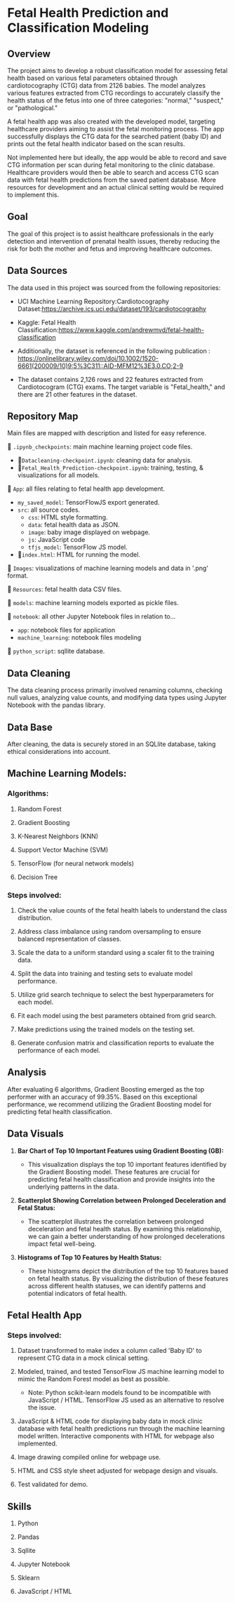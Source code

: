 # Fetal Health Prediction and Classification Modeling

## Overview

The project aims to develop a robust classification model for assessing fetal health based on various fetal parameters obtained through cardiotocography (CTG) data from 2126 babies. The model analyzes various features extracted from CTG recordings to accurately classify the health status of the fetus into one of three categories: "normal," "suspect," or "pathological."

A fetal health app was also created with the developed model, targeting healthcare providers aiming to assist the fetal monitoring process. The app successfully displays the CTG data for the searched patient (baby ID) and prints out the fetal health indicator based on the scan results. 

Not implemented here but ideally, the app would be able to record and save CTG information per scan during fetal monitoring to the clinic database. Healthcare providers would then be able to search and access CTG scan data with fetal health predictions from the saved patient database. More resources for development and an actual clinical setting would be required to implement this. 

## Goal

The goal of this project is to assist healthcare professionals in the early detection and intervention of prenatal health issues, thereby reducing the risk for both the mother and fetus and improving healthcare outcomes.

## Data Sources

The data used in this project was sourced from the following repositories:

* UCI Machine Learning Repository:Cardiotocography Dataset:https://archive.ics.uci.edu/dataset/193/cardiotocography 

* Kaggle: Fetal Health Classification:https://www.kaggle.com/andrewmvd/fetal-health-classification

* Additionally, the dataset is referenced in the following publication : https://onlinelibrary.wiley.com/doi/10.1002/1520-6661(200009/10)9:5%3C311::AID-MFM12%3E3.0.CO;2-9

* The dataset contains 2,126 rows and 22 features extracted from Cardiotocogram (CTG) exams. The target variable is "Fetal_health," and there are 21 other features in the dataset.

## Repository Map 
Main files are mapped with description and listed for easy reference.

📁 `.ipynb_checkpoints`: main machine learning project code files.
   - 📄`Datacleaning-checkpoint.ipynb`: cleaning data for analysis.
   - 📄`Fetal_Health_Prediction-checkpoint.ipynb`: training, testing, & visualizations for all models.

📁 `App`: all files relating to fetal health app development.
   - `my_saved_model`: TensorFlowJS export generated.
   - `src`: all source codes.
     * `css`: HTML style formatting.
     * `data`: fetal health data as JSON.
     * `image`: baby image displayed on webpage.
     * `js`: JavaScript code
     * `tfjs_model`: TensorFlow JS model.
   - 📄`index.html`: HTML for running the model.

📁 `Images`: visualizations of machine learning models and data in '.png' format.

📁 `Resources`: fetal health data CSV files.

📁 `models`: machine learning models exported as pickle files.

📁 `notebook`: all other Jupyter Notebook files in relation to...
   - `app`: notebook files for application
   - `machine_learning`: notebook files modeling

📁 `python_script`: sqllite database.

## Data Cleaning

The data cleaning process primarily involved renaming columns, checking null values, analyzing value counts, and modifying data types using Jupyter Notebook with the pandas library.

## Data Base

After cleaning, the data is securely stored in an SQLlite database, taking ethical considerations into account.


## Machine Learning Models:


###  Algorithms:

1. Random Forest

2. Gradient Boosting

3. K-Nearest Neighbors (KNN)

4. Support Vector Machine (SVM)

5. TensorFlow (for neural network models)

6. Decision Tree


### Steps involved:

1. Check the value counts of the fetal health labels to understand the class distribution.

2. Address class imbalance using random oversampling to ensure balanced representation of classes.

3. Scale the data to a uniform standard using a scaler fit to the training data.

4. Split the data into training and testing sets to evaluate model performance.

5. Utilize grid search technique to select the best hyperparameters for each model.

6. Fit each model using the best parameters obtained from grid search.

7. Make predictions using the trained models on the testing set.

8. Generate confusion matrix and classification reports to evaluate the performance of each model.


## Analysis

After evaluating 6 algorithms, Gradient Boosting emerged as the top performer with an accuracy of 99.35%.
Based on this exceptional performance, we recommend utilizing the Gradient Boosting model for predicting fetal health classification.

## Data Visuals

1. **Bar Chart of Top 10 Important Features using Gradient Boosting (GB):**
   - This visualization displays the top 10 important features identified by the Gradient Boosting model. These features are crucial for predicting fetal health classification and provide insights into the underlying patterns in the data.

2. **Scatterplot Showing Correlation between Prolonged Deceleration and Fetal Status:**
   - The scatterplot illustrates the correlation between prolonged deceleration and fetal health status. By examining this relationship, we can gain a better understanding of how prolonged decelerations impact fetal well-being.

3. **Histograms of Top 10 Features by Health Status:**
   - These histograms depict the distribution of the top 10 features based on fetal health status. By visualizing the distribution of these features across different health statuses, we can identify patterns and potential indicators of fetal health.


## Fetal Health App

### Steps involved:

1. Dataset transformed to make index a column called 'Baby ID' to represent CTG data in a mock clinical setting.
   
2. Modeled, trained, and tested TensorFlow JS machine learning model to mimic the Random Forest model as best as possible.
   - Note: Python scikit-learn models found to be incompatible with JavaScript / HTML. TensorFlow JS used as an alternative to resolve the issue.

3. JavaScript & HTML code for displaying baby data in mock clinic database with fetal health predictions run through the machine learning model written. Interactive components with HTML for webpage also implemented.

4. Image drawing compiled online for webpage use.

5. HTML and CSS style sheet adjusted for webpage design and visuals.

6. Test validated for demo.       


## Skills 

1. Python

2. Pandas

3. Sqllite

4. Jupyter Notebook

5. Sklearn

6. JavaScript / HTML


